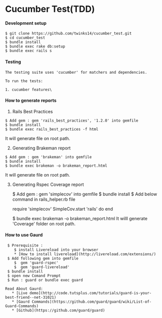 Cucumber Test(TDD)
=============

#### Development setup

    $ git clone https://github.com/twinks14/cucumber_test.git
    $ cd cucumber_test
    $ bundle install
    $ bundle exec rake db:setup
    $ bundle exec rails s
   

#### Testing

    The testing suite uses 'cucumber' for matchers and dependencies.

    To run the tests:

    1. cucumber features\

#### How to generate reports
	
  1) Rails Best Practices

  	$ Add gem : gem 'rails_best_practices', '1.2.0' into gemfile
  	$ bundle install
    $ bundle exec rails_best_practices -f html
  
  It will generate file on root path.

  2) Generating Brakeman report

  	$ Add gem : gem 'brakeman' into gemfile
  	$ bundle install
    $ bundle exec brakeman -o brakeman_report.html	

  It will generate file on root path.

  3) Generating Rspec Coverage report

  	 $ Add gem :  gem 'simplecov' into gemfile
  	 $ bundle install
  	 $ Add below command in rails_helper.rb file

  	 	require 'simplecov'
			SimpleCov.start 'rails' do
		end

     $ bundle exec brakeman -o brakeman_report.html
   It willl generate 'Coverage' folder on root path.

#### How to use Gaurd
    
     $ Prerequisite :
        $ install Livereload into your browser
        * [How to install livereload](http://livereload.com/extensions/)
     $ Add following gem into gemfile
        $  gem 'guard-rspec'
        $  gem 'guard-livereload'
     $ bundle install
     $ open new Comand Prompt
     $ Run : guard or bundle exec guard
    
    Read About Gaurd:
       * [Live demo](http://code.tutsplus.com/tutorials/guard-is-your-best-friend--net-31021)
       * [Gaurd Commands](https://github.com/guard/guard/wiki/List-of-Guard-Commands)
       * [Github](https://github.com/guard/guard)
   

        
